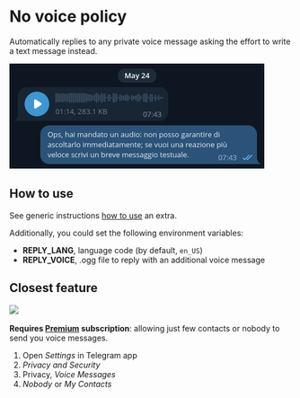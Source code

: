 # No voice policy 

Automatically replies to any private voice message asking the effort to write a text message instead.

![Screenshot in Italian](screenshot.png)

## How to use

See generic instructions [how to use](https://github.com/24mu13/telegram-extras?tab=readme-ov-file#how-to-use) an extra.

Additionally, you could set the following environment variables:
* **REPLY_LANG**, language code (by default, `en_US`)
* **REPLY_VOICE**, .ogg file to reply with an additional voice message

## Closest feature

![](https://telegram.org/file/464001305/110b0/-bpC5P3HJp4.6317/a2b79589744c739331) 

**Requires [Premium](https://telegram.org/faq_premium/) subscription**: allowing just few contacts or nobody to send you voice messages.

1. Open *Settings* in Telegram app
2. *Privacy and Security*
3. Privacy, *Voice Messages*
4. *Nobody* or *My Contacts*

